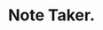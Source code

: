 ---
title: 'Note Taker.'
tldr: 'Note taking app using React.js, node.js, express.js, Material UI, JWT Token Based Auth, redux, and REST API'
link_live: 'https://peaceful-refuge-00917.herokuapp.com/'
link_source: 'https://github.com/rd9911/FullStackWebDevelopment/tree/main/part4'
---